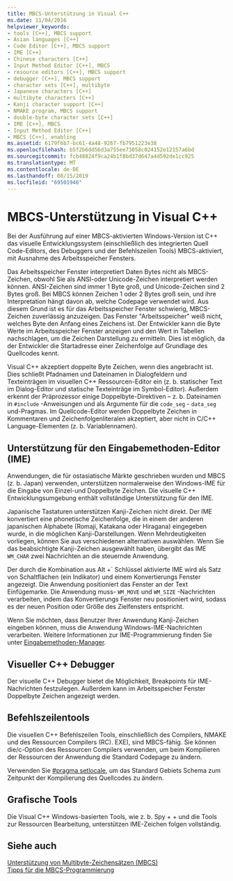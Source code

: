 ```yaml
---
title: MBCS-Unterstützung in Visual C++
ms.date: 11/04/2016
helpviewer_keywords:
- tools [C++], MBCS support
- Asian languages [C++]
- Code Editor [C++], MBCS support
- IME [C++]
- Chinese characters [C++]
- Input Method Editor [C++], MBCS
- resource editors [C++], MBCS support
- debugger [C++], MBCS support
- character sets [C++], multibyte
- Japanese characters [C++]
- multibyte characters [C++]
- Kanji character support [C++]
- NMAKE program, MBCS support
- double-byte character sets [C++]
- IME [C++], MBCS
- Input Method Editor [C++]
- MBCS [C++], enabling
ms.assetid: 6179f6b7-bc61-4a48-9267-fb7951223e38
ms.openlocfilehash: b5f2b6dd56d3a755ee73058c024152e12157a6bd
ms.sourcegitcommit: fcb48824f9ca24b1f8bd37d647a4d592de1cc925
ms.translationtype: MT
ms.contentlocale: de-DE
ms.lasthandoff: 08/15/2019
ms.locfileid: "69501946"
---
```

# <a name="mbcs-support-in-visual-c"></a>MBCS-Unterstützung in Visual C++

Bei der Ausführung auf einer MBCS-aktivierten Windows-Version ist C++ das visuelle Entwicklungssystem (einschließlich des integrierten Quell Code-Editors, des Debuggers und der Befehlszeilen Tools) MBCS-aktiviert, mit Ausnahme des Arbeitsspeicher Fensters.

Das Arbeitsspeicher Fenster interpretiert Daten Bytes nicht als MBCS-Zeichen, obwohl Sie als ANSI-oder Unicode-Zeichen interpretiert werden können. ANSI-Zeichen sind immer 1 Byte groß, und Unicode-Zeichen sind 2 Bytes groß. Bei MBCS können Zeichen 1 oder 2 Bytes groß sein, und ihre Interpretation hängt davon ab, welche Codepage verwendet wird. Aus diesem Grund ist es für das Arbeitsspeicher Fenster schwierig, MBCS-Zeichen zuverlässig anzuzeigen. Das Fenster "Arbeitsspeicher" weiß nicht, welches Byte den Anfang eines Zeichens ist. Der Entwickler kann die Byte Werte im Arbeitsspeicher Fenster anzeigen und den Wert in Tabellen nachschlagen, um die Zeichen Darstellung zu ermitteln. Dies ist möglich, da der Entwickler die Startadresse einer Zeichenfolge auf Grundlage des Quellcodes kennt.

Visual C++ akzeptiert doppelte Byte Zeichen, wenn dies angebracht ist. Dies schließt Pfadnamen und Dateinamen in Dialogfeldern und Texteinträgen im visuellen C++ Ressourcen-Editor ein (z. b. statischer Text im Dialog-Editor und statische Texteinträge im Symbol-Editor). Außerdem erkennt der Präprozessor einige Doppelbyte-Direktiven – z. b. Dateinamen in `#include` -Anweisungen und als Argumente für die `code_seg` - `data_seg` und-Pragmas. Im Quellcode-Editor werden Doppelbyte Zeichen in Kommentaren und Zeichenfolgenliteralen akzeptiert, aber nicht in C/C++ Language-Elementen (z. b. Variablennamen).

##  <a name="_core_support_for_the_input_method_editor_.28.ime.29"></a>Unterstützung für den Eingabemethoden-Editor (IME)

Anwendungen, die für ostasiatische Märkte geschrieben wurden und MBCS (z. b. Japan) verwenden, unterstützen normalerweise den Windows-IME für die Eingabe von Einzel-und Doppelbyte Zeichen. Die visuelle C++ Entwicklungsumgebung enthält vollständige Unterstützung für den IME.

Japanische Tastaturen unterstützen Kanji-Zeichen nicht direkt. Der IME konvertiert eine phonetische Zeichenfolge, die in einem der anderen japanischen Alphabete (Romaji, Katakana oder Hiragana) eingegeben wurde, in die möglichen Kanji-Darstellungen. Wenn Mehrdeutigkeiten vorliegen, können Sie aus verschiedenen alternativen auswählen. Wenn Sie das beabsichtigte Kanji-Zeichen ausgewählt haben, übergibt das IME `WM_CHAR` zwei Nachrichten an die steuernde Anwendung.

Der durch die Kombination aus Alt +\` Schlüssel aktivierte IME wird als Satz von Schaltflächen (ein Indikator) und einem Konvertierungs Fenster angezeigt. Die Anwendung positioniert das Fenster an der Text Einfügemarke. Die Anwendung muss- `WM_MOVE` und `WM_SIZE` -Nachrichten verarbeiten, indem das Konvertierungs Fenster neu positioniert wird, sodass es der neuen Position oder Größe des Zielfensters entspricht.

Wenn Sie möchten, dass Benutzer Ihrer Anwendung Kanji-Zeichen eingeben können, muss die Anwendung Windows-IME-Nachrichten verarbeiten. Weitere Informationen zur IME-Programmierung finden Sie unter [Eingabemethoden-Manager](/windows/win32/intl/input-method-manager).

## <a name="visual-c-debugger"></a>Visueller C++ Debugger

Der visuelle C++ Debugger bietet die Möglichkeit, Breakpoints für IME-Nachrichten festzulegen. Außerdem kann im Arbeitsspeicher Fenster Doppelbyte Zeichen angezeigt werden.

## <a name="command-line-tools"></a>Befehlszeilentools

Die visuellen C++ Befehlszeilen Tools, einschließlich des Compilers, NMAKE und des Ressourcen Compilers (RC). EXE), sind MBCS-fähig. Sie können die/c-Option des Ressourcen Compilers verwenden, um beim Kompilieren der Ressourcen der Anwendung die Standard Codepage zu ändern.

Verwenden Sie [#pragma setlocale](../preprocessor/setlocale.md), um das Standard Gebiets Schema zum Zeitpunkt der Kompilierung des Quellcodes zu ändern.

## <a name="graphical-tools"></a>Grafische Tools

Die Visual C++ Windows-basierten Tools, wie z. b. Spy + + und die Tools zur Ressourcen Bearbeitung, unterstützen IME-Zeichen folgen vollständig.

## <a name="see-also"></a>Siehe auch

[Unterstützung von Multibyte-Zeichensätzen (MBCS)](../text/support-for-multibyte-character-sets-mbcss.md)<br/>
[Tipps für die MBCS-Programmierung](../text/mbcs-programming-tips.md)
